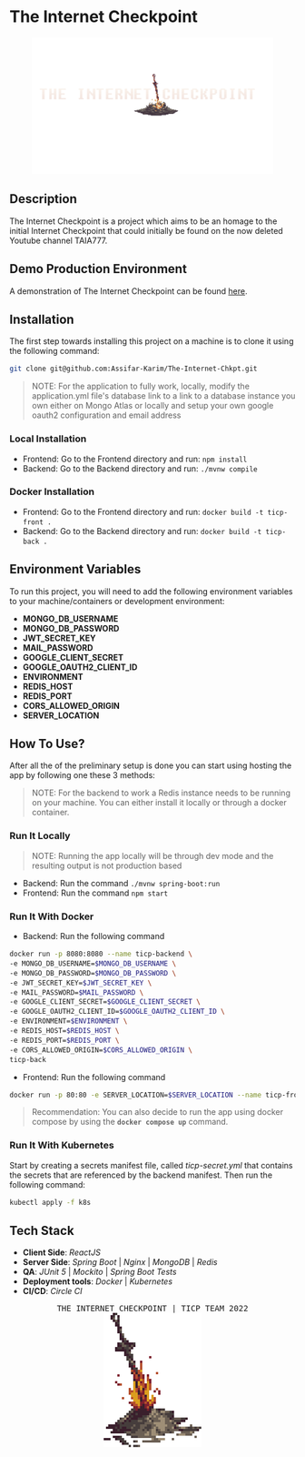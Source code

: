 # The Internet Checkpoint
<p align="center" >
<img src= "https://raw.githubusercontent.com/Assifar-Karim/The-Internet-Chkpt/main/Res/icons/Internet-Checkpoint-logo.gif" height="240" width="auto" />
</p>

## Description

The Internet Checkpoint is a project which aims to be an homage to the initial Internet Checkpoint that could initially be found on the now deleted Youtube channel TAIA777.

## Demo Production Environment

A demonstration of The Internet Checkpoint can be found [here](https://frontend-service-assifar-karim.cloud.okteto.net).


## Installation

The first step towards installing this project on a machine is to clone it using the following command:

```bash
git clone git@github.com:Assifar-Karim/The-Internet-Chkpt.git
```
 
> NOTE: For the application to fully work, locally, modify the application.yml file's database link to a link to a database instance you own either on Mongo Atlas or locally and setup your own google oauth2 configuration and email address 

### Local Installation
- Frontend: Go to the Frontend directory and run:  `npm install`
- Backend: Go to the Backend directory and run: `./mvnw compile`

### Docker Installation
- Frontend: Go to the Frontend directory and run: `docker build -t ticp-front .`
- Backend: Go to the Backend directory and run: `docker build -t ticp-back .`

## Environment Variables

To run this project, you will need to add the following environment variables to your machine/containers or development environment:

- **MONGO_DB_USERNAME**
- **MONGO_DB_PASSWORD**
- **JWT_SECRET_KEY**
- **MAIL_PASSWORD**
- **GOOGLE_CLIENT_SECRET**
- **GOOGLE_OAUTH2_CLIENT_ID**
- **ENVIRONMENT**
- **REDIS_HOST**
- **REDIS_PORT**
- **CORS_ALLOWED_ORIGIN**
- **SERVER_LOCATION**

## How To Use?

After all the of the preliminary setup is done you can start using hosting the app by following one these 3 methods:

> NOTE: For the backend to work a Redis instance needs to be running on your machine. You can either install it locally or through a docker container.

### Run It Locally

> NOTE: Running the app locally will be through dev mode and the resulting output is not production based

- Backend: Run the command `./mvnw spring-boot:run`
- Frontend: Run the command `npm start`

### Run It With Docker

- Backend: Run the following command
```bash
docker run -p 8080:8080 --name ticp-backend \
-e MONGO_DB_USERNAME=$MONGO_DB_USERNAME \
-e MONGO_DB_PASSWORD=$MONGO_DB_PASSWORD \
-e JWT_SECRET_KEY=$JWT_SECRET_KEY \
-e MAIL_PASSWORD=$MAIL_PASSWORD \
-e GOOGLE_CLIENT_SECRET=$GOOGLE_CLIENT_SECRET \
-e GOOGLE_OAUTH2_CLIENT_ID=$GOOGLE_OAUTH2_CLIENT_ID \
-e ENVIRONMENT=$ENVIRONMENT \
-e REDIS_HOST=$REDIS_HOST \
-e REDIS_PORT=$REDIS_PORT \
-e CORS_ALLOWED_ORIGIN=$CORS_ALLOWED_ORIGIN \
ticp-back
```

- Frontend: Run the following command 

```bash
docker run -p 80:80 -e SERVER_LOCATION=$SERVER_LOCATION --name ticp-frontend ticp-front
```

> Recommendation: You can also decide to run the app using docker compose by using the **`docker compose up`** command.


### Run It With Kubernetes
Start by creating a secrets manifest file, called *ticp-secret.yml* that contains the secrets that are referenced by the backend manifest. Then run the following command:

```bash
kubectl apply -f k8s
```

## Tech Stack
- **Client Side**: *ReactJS*
- **Server Side**: *Spring Boot* | *Nginx* | *MongoDB* | *Redis* 
- **QA**: *JUnit 5* | *Mockito* | *Spring Boot Tests*
- **Deployment tools**: *Docker* | *Kubernetes*
- **CI/CD**: *Circle CI*

<pre align="center">
THE INTERNET CHECKPOINT | TICP TEAM 2022
<img src="https://raw.githubusercontent.com/Assifar-Karim/The-Internet-Chkpt/main/Res/icons/dark-souls-bonfire.gif"/>
</pre>